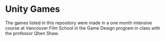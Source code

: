 # Unity Games
The games listed in this repository were made in a one month intensive course at Vancouver Film School in the Game Design program in class with the professor Qhen Shaw.
